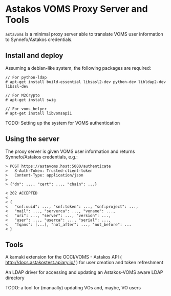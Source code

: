Astakos VOMS Proxy Server and Tools
===================================

`astavoms` is a minimal proxy server able to translate VOMS user information to
Synnefo/Astakos credentials.

Install and deploy
------------------

Assuming a debian-like system, the following packages are required:

```
// For python-ldap
# apt-get install build-essential libsasl2-dev python-dev libldap2-dev libssl-dev

// For M2Crypto
# apt-get install swig

// For voms_helper
# apt-get install libvomsapi1
```

TODO: Setting up the system for VOMS authentication


Using the server
----------------

The proxy server is given VOMS user information and returns Synnefo/Astakos
credentials, e.g.:

```
> POST https://astavoms.host:5000/authenticate
>   X-Auth-Token: Trusted-client-token
>   Content-Type: application/json
>
> {"dn": ..., "cert": ..., "chain": ...}

< 202 ACCEPTED
< 
< {
<	"snf:uuid": ..., "snf:token": ..., "snf:project": ...,
<	"mail": ..., "serverca": ..., "voname": ...,
<	"uri": ..., "server": ..., "version": ...,
<	"user": ..., "userca": ..., "serial": ...,
<	"fqans": [...], "not_after": ..., "not_before": ...
< }
```

Tools
-----

A kamaki extension for the OCCI/VOMS - Astakos API (
http://docs.astakostest.apiary.io/ ) for user creation and token refreshment

An LDAP driver for accessing and updating an Astakos-VOMS aware LDAP directory

TODO: a tool for (manually) updating VOs and, maybe, VO users
